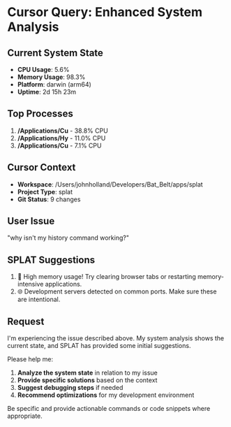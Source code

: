 # Cursor Query: Enhanced System Analysis

## Current System State
- **CPU Usage**: 5.6%
- **Memory Usage**: 98.3%
- **Platform**: darwin (arm64)
- **Uptime**: 2d 15h 23m

## Top Processes
1. **/Applications/Cu** - 38.8% CPU
2. **/Applications/Hy** - 11.0% CPU
3. **/Applications/Cu** - 7.1% CPU

## Cursor Context
- **Workspace**: /Users/johnholland/Developers/Bat_Belt/apps/splat
- **Project Type**: splat
- **Git Status**: 9 changes

## User Issue
"why isn't my history command working?"

## SPLAT Suggestions
1. 💾 High memory usage! Try clearing browser tabs or restarting memory-intensive applications.
2. 🌐 Development servers detected on common ports. Make sure these are intentional.

## Request
I'm experiencing the issue described above. My system analysis shows the current state, and SPLAT has provided some initial suggestions. 

Please help me:
1. **Analyze the system state** in relation to my issue
2. **Provide specific solutions** based on the context
3. **Suggest debugging steps** if needed
4. **Recommend optimizations** for my development environment

Be specific and provide actionable commands or code snippets where appropriate.